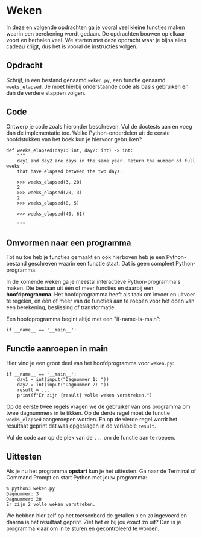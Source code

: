 # Weken

In deze en volgende opdrachten ga je vooral veel kleine functies maken waarin een berekening wordt gedaan. De opdrachten bouwen op elkaar voort en herhalen veel. We starten met deze opdracht waar je bijna alles cadeau krijgt, dus het is vooral de instructies volgen.

## Opdracht

Schrijf, in een bestand genaamd `weken.py`, een functie genaamd `weeks_elapsed`. Je moet hierbij onderstaande code als basis gebruiken en dan de verdere stappen volgen.

## Code

Ontwerp je code zoals hieronder beschreven. Vul de doctests aan en voeg dan de implementatie toe. Welke Python-onderdelen uit de eerste hoofdstukken van het boek kun je hiervoor gebruiken?

    def weeks_elapsed(day1: int, day2: int) -> int:
        """
        day1 and day2 are days in the same year. Return the number of full weeks
        that have elapsed between the two days.

        >>> weeks_elapsed(3, 20)
        2
        >>> weeks_elapsed(20, 3)
        2
        >>> weeks_elapsed(8, 5)

        >>> weeks_elapsed(40, 61)

        """

## Omvormen naar een programma

Tot nu toe heb je functies gemaakt en ook hierboven heb je een Python-bestand geschreven waarin een functie staat. Dat is geen compleet Python-programma.

In de komende weken ga je meestal interactieve Python-programma's maken. Die bestaan uit één of meer functies en daarbij een **hoofdprogramma**. Het hoofdprogramma heeft als taak om invoer en uitvoer te regelen, en één of meer van de functies aan te roepen voor het doen van een berekening, beslissing of transformatie.

Een hoofdprogramma begint altijd met een "if-name-is-main":

    if __name__ == '__main__':

## Functie aanroepen in main

Hier vind je een groot deel van het hoofdprogramma voor `weken.py`:

    if __name__ == '__main__':
        day1 = int(input("Dagnummer 1: "))
        day2 = int(input("Dagnummer 2: "))
        result = ...
        print(f"Er zijn {result} volle weken verstreken.")

Op de eerste twee regels vragen we de gebruiker van ons programma om twee dagnummers in te tikken. Op de derde regel moet de functie `weeks_elapsed` aangeroepen worden. En op de vierde regel wordt het resultaat geprint dat was opgeslagen in de variabele `result`.

Vul de code aan op de plek van de `...` om de functie aan te roepen.

## Uittesten

Als je nu het programma **opstart** kun je het uittesten. Ga naar de Terminal of Command Prompt en start Python met jouw programma:

    % python3 weken.py
    Dagnummer: 3
    Dagnummer: 20
    Er zijn 2 volle weken verstreken.

We hebben hier zelf op het toetsenbord de getallen `3` en `20` ingevoerd en daarna is het resultaat geprint. Ziet het er bij jou exact zo uit? Dan is je programma klaar om in te sturen en gecontroleerd te worden.
